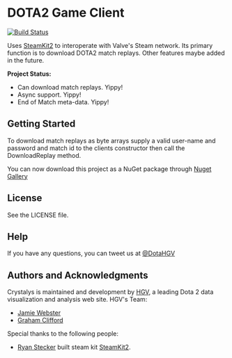 # DOTA2 Game Client

[![Build Status](https://travis-ci.org/HighGroundVision/Crystalys.svg?branch=master)](https://travis-ci.org/HighGroundVision/Crystalys)

Uses [SteamKit2](https://github.com/SteamRE/SteamKit) to interoperate with Valve's Steam network. Its primary function is to download DOTA2 match replays. Other features maybe added in the future.

**Project Status:**

- Can download match replays. Yippy!
- Async support. Yippy!
- End of Match meta-data. Yippy!

## Getting Started

To download match replays as byte arrays supply a valid user-name and password and match id to the clients constructor then call the DownloadReplay method.

You can now download this project as a NuGet package through [Nuget Gallery](https://www.nuget.org/packages/HGV.Crystalys/)

## License

See the LICENSE file.

## Help

If you have any questions, you can tweet us at [@DotaHGV](https://twitter.com/DotaHGV)

## Authors and Acknowledgments

Crystalys is maintained and development by [HGV](http://www.highgroundvision.com), a leading Dota 2 data visualization and analysis web site. HGV's Team:

* [Jamie Webster](https://github.com/RGBKnights) 
* [Graham Clifford](https://github.com/gclifford)

Special thanks to the following people:

* [Ryan Stecker](https://github.com/VoiDeD) built steam kit [SteamKit2](https://github.com/SteamRE/SteamKit).
